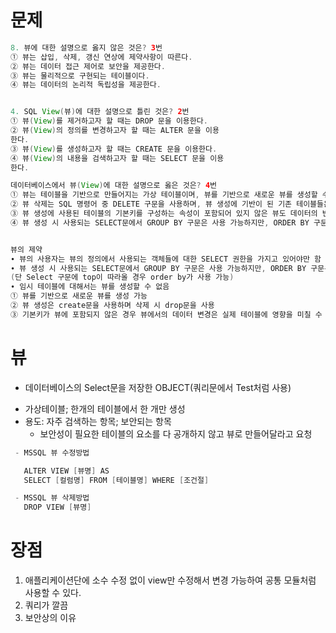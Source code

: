 # 문제
```java
8. 뷰에 대한 설명으로 옳지 않은 것은? 3번
① 뷰는 삽입, 삭제, 갱신 연상에 제약사항이 따른다.
② 뷰는 데이터 접근 제어로 보안을 제공한다.
③ 뷰는 물리적으로 구현되는 테이블이다.
④ 뷰는 데이터의 논리적 독립성을 제공한다.


4. SQL View(뷰)에 대한 설명으로 틀린 것은? 2번
① 뷰(View)를 제거하고자 할 때는 DROP 문을 이용한다.
② 뷰(View)의 정의를 변경하고자 할 때는 ALTER 문을 이용
한다.
③ 뷰(View)를 생성하고자 할 때는 CREATE 문을 이용한다.
④ 뷰(View)의 내용을 검색하고자 할 때는 SELECT 문을 이용
한다.

데이터베이스에서 뷰(View)에 대한 설명으로 옳은 것은? 4번
① 뷰는 테이블을 기반으로 만들어지는 가상 테이블이며, 뷰를 기반으로 새로운 뷰를 생성할 수 없다.
② 뷰 삭제는 SQL 명령어 중 DELETE 구문을 사용하며, 뷰 생성에 기반이 된 기존 테이블들은 영향을 미치지 않는다.
③ 뷰 생성에 사용된 테이블의 기본키를 구성하는 속성이 포함되어 있지 않은 뷰도 데이터의 변경이 가능하다.
④ 뷰 생성 시 사용되는 SELECT문에서 GROUP BY 구문은 사용 가능하지만, ORDER BY 구문은 사용할 수 없다.


뷰의 제약
∙ 뷰의 사용자는 뷰의 정의에서 사용되는 객체들에 대한 SELECT 권한을 가지고 있어야만 함
∙ 뷰 생성 시 사용되는 SELECT문에서 GROUP BY 구문은 사용 가능하지만, ORDER BY 구문은 사용할 수 없음
(단 Select 구문에 top이 따라올 경우 order by가 사용 가능)
∙ 임시 테이블에 대해서는 뷰를 생성할 수 없음
① 뷰를 기반으로 새로운 뷰를 생성 가능
② 뷰 생성은 create문을 사용하며 삭제 시 drop문을 사용
③ 기본키가 뷰에 포함되지 않은 경우 뷰에서의 데이터 변경은 실제 테이블에 영향을 미칠 수 있으므로 제약이 따르게 됨
```

# 뷰
* 데이터베이스의 Select문을 저장한 OBJECT(쿼리문에서 Test처럼 사용)
- 가상테이블; 한개의 테이블에서 한 개만 생성
- 용도: 자주 검색하는 항목; 보안되는 항목
	* 보안성이 필요한 테이블의 요소를 다 공개하지 않고 뷰로 만들어달라고 요청
```java
 - MSSQL 뷰 수정방법

   ALTER VIEW [뷰명] AS
   SELECT [컬럼명] FROM [테이블명] WHERE [조건절]

 - MSSQL 뷰 삭제방법
   DROP VIEW [뷰명]

```


# 장점
1. 애플리케이션단에 소수 수정 없이 view만 수정해서 변경 가능하여 공통 모듈처럼 사용할 수 있다.
2. 쿼리가 깔끔
3. 보안상의 이유
